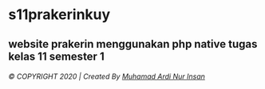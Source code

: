 # s11prakerinkuy

## website prakerin menggunakan php native tugas kelas 11 semester 1


###### © COPYRIGHT 2020  |  Created By  [Muhamad Ardi Nur Insan](www.ardinur.space)

